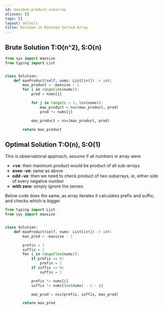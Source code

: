 ```yaml
---
id: maximum-product-subarray
aliases: []
tags: []
layout: default
title: Minimum in Rotated Sorted Array
---
```


## Brute Solution T:O(n^2), S:O(n)

```python
from sys import maxsize
from typing import List


class Solution:
    def maxProduct(self, nums: List[int]) -> int:
        max_product = -maxsize - 1
        for i in range(len(nums)):
            prod = nums[i]

            for j in range(i + 1, len(nums)):
                max_product = max(max_product, prod)
                prod *= nums[j]

            max_product = max(max_product, prod)

        return max_product
```

## Optimal Solution T:O(n), S:O(1)

This is observational approach, assume if all numbers in array were

- **+ve**: then maximum product would be product of all sub-arrays
- **even -ve**: same as above
- **odd -ve**: then we need to check product of two subarrays, ie, either side
  of every negative number
- **with zero**: simply ignore the zeroes

Below code does the same, as array iterates it calculates prefix and suffix,
and checks which is bigger

```python
from typing import List
from sys import maxsize


class Solution:
    def maxProduct(self, nums: List[int]) -> int:
        max_prod = -maxsize - 1

        prefix = 1
        suffix = 1
        for i in range(len(nums)):
            if prefix == 0:
                prefix = 1
            if suffix == 0:
                suffix = 1

            prefix *= nums[i]
            suffix *= nums[len(nums) - 1 - i]

            max_prod = max(prefix, suffix, max_prod)

        return max_prod
```
